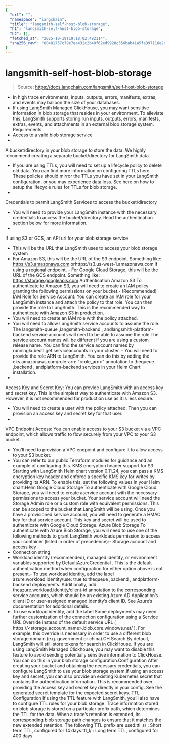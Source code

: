```yaml
---
{
  "url": "",
  "namespace": "langchain",
  "title": "langsmith-self-host-blob-storage",
  "h1": "langsmith-self-host-blob-storage",
  "h2": [],
  "fetched_at": "2025-10-19T19:18:02.492114",
  "sha256_raw": "80481757c79e7ea432c2b40f62ed9928c356bab41a5fa397116e26f297291d99"
}
---
```


# langsmith-self-host-blob-storage

> Source: https://docs.langchain.com/langsmith/self-host-blob-storage

- In high trace environments, inputs, outputs, errors, manifests, extras, and events may balloon the size of your databases.
- If using LangSmith Managed ClickHouse, you may want sensitive information in blob storage that resides in your environment. To alleviate this, LangSmith supports storing run inputs, outputs, errors, manifests, extras, events, and attachments in an external blob storage system.
Requirements
- Access to a valid blob storage service
-
A bucket/directory in your blob storage to store the data. We highly recommend creating a separate bucket/directory for LangSmith data.
- If you are using TTLs, you will need to set up a lifecycle policy to delete old data. You can find more information on configuring TTLs here. These policies should mirror the TTLs you have set in your LangSmith configuration, or you may experience data loss. See here on how to setup the lifecycle rules for TTLs for blob storage.
-
Credentials to permit LangSmith Services to access the bucket/directory
- You will need to provide your LangSmith instance with the necessary credentials to access the bucket/directory. Read the authentication section below for more information.
-
If using S3 or GCS, an API url for your blob storage service
- This will be the URL that LangSmith uses to access your blob storage system
- For Amazon S3, this will be the URL of the S3 endpoint. Something like:
https://s3.amazonaws.com
orhttps://s3.us-west-1.amazonaws.com
if using a regional endpoint. - For Google Cloud Storage, this will be the URL of the GCS endpoint. Something like:
https://storage.googleapis.com
Authentication
Amazon S3
To authenticate to Amazon S3, you will need to create an IAM policy granting the following permissions on your bucket.-
(Recommended) IAM Role for Service Account: You can create an IAM role for your LangSmith instance and attach the policy to that role. You can then provide the role to LangSmith. This is the recommended way to authenticate with Amazon S3 in production.
- You will need to create an IAM role with the policy attached.
- You will need to allow LangSmith service accounts to assume the role. The
langsmith-queue
,langsmith-backend
, andlangsmith-platform-backend
service accounts will need to be able to assume the role.The service account names will be different if you are using a custom release name. You can find the service account names by runningkubectl get serviceaccounts
in your cluster. - You will need to provide the role ARN to LangSmith. You can do this by adding the
eks.amazonaws.com/role-arn: "<role_arn>"
annotation to thequeue
,backend
, andplatform-backend
services in your Helm Chart installation.
-
Access Key and Secret Key: You can provide LangSmith with an access key and secret key. This is the simplest way to authenticate with Amazon S3. However, it is not recommended for production use as it is less secure.
- You will need to create a user with the policy attached. Then you can provision an access key and secret key for that user.
-
VPC Endpoint Access: You can enable access to your S3 bucket via a VPC endpoint, which allows traffic to flow securely from your VPC to your S3 bucket.
- You’ll need to provision a VPC endpoint and configure it to allow access to your S3 bucket.
- You can refer to our public Terraform modules for guidance and an example of configuring this.
KMS encryption header support for S3
Starting with LangSmith Helm chart version 0.11.24, you can pass a KMS encryption key header and enforce a specific KMS key for writes by providing its ARN. To enable this, set the following values in your Helm chart:Helm
Google Cloud Storage
To authenticate with Google Cloud Storage, you will need to create aservice account
with the necessary permissions to access your bucket.
Your service account will need the Storage Admin
role or a custom role with equivalent permissions. This can be scoped to the bucket that LangSmith will be using.
Once you have a provisioned service account, you will need to generate a HMAC key
for that service account. This key and secret will be used to authenticate with Google Cloud Storage.
Azure Blob Storage
To authenticate with Azure Blob Storage, you will need to use one of the following methods to grant LangSmith workloads permission to access your container (listed in order of precedence):- Storage account and access key
- Connection string
- Workload identity (recommended), managed identity, or environment variables supported by
DefaultAzureCredential
. This is the default authentication method when configuration for either option above is not present.- To use workload identity, add the label
azure.workload.identity/use: true
to thequeue
,backend
, andplatform-backend
deployments. Additionally, add theazure.workload.identity/client-id
annotation to the corresponding service accounts, which should be an existing Azure AD Application’s client ID or user-assigned managed identity’s client ID. See Azure’s documentation for additional details.
- To use workload identity, add the label
Some deployments may need further customization of the connection configuration using a Service URL Override instead of the default service URL (
https://<storage_account_name>.blob.core.windows.net/
). For example, this override is necessary in order to use a different blob storage domain (e.g. government or china).CH Search
By default, LangSmith will still store tokens for search in ClickHouse. If you are using LangSmith Managed Clickhouse, you may want to disable this feature to avoid sending potentially sensitive information to ClickHouse. You can do this in your blob storage configuration.Configuration
After creating your bucket and obtaining the necessary credentials, you can configure LangSmith to use your blob storage system.If using an access key and secret, you can also provide an existing Kubernetes secret that contains the authentication information. This is recommended over providing the access key and secret key directly in your config. See the generated secret template for the expected secret keys.
TTL Configuration
If using the TTL feature with LangSmith, you’ll also have to configure TTL rules for your blob storage. Trace information stored on blob storage is stored on a particular prefix path, which determines the TTL for the data. When a trace’s retention is extended, its corresponding blob storage path changes to ensure that it matches the new extended retention. The following TTL prefix are used:ttl_s/
: Short term TTL, configured for 14 days.ttl_l/
: Long term TTL, configured for 400 days.
